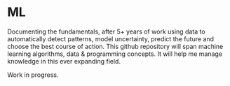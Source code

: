 # ML
Documenting the fundamentals, after 5+ years of work using data to automatically detect patterns, model uncertainty, predict the future and choose the best course of action. This github repository will span machine learning algorithms, data & programming concepts. It will help me manage knowledge in this ever expanding field.

Work in progress.


